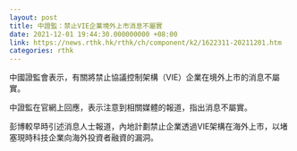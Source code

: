 ```yaml
---
layout: post
title: 中證監：禁止VIE企業境外上市消息不屬實
date: 2021-12-01 19:44:30.000000000 +08:00
link: https://news.rthk.hk/rthk/ch/component/k2/1622311-20211201.htm
categories: rthk
---
```


中國證監會表示，有關將禁止協議控制架構（VIE）企業在境外上市的消息不屬實。

中證監在官網上回應，表示注意到相關媒體的報道，指出消息不屬實。

彭博較早時引述消息人士報道，內地計劃禁止企業透過VIE架構在海外上市，以堵塞現時科技企業向海外投資者融資的漏洞。
